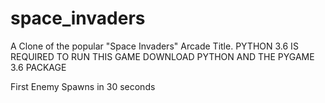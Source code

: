 # space_invaders
A Clone of the popular "Space Invaders" Arcade Title.
PYTHON 3.6 IS REQUIRED TO RUN THIS GAME
DOWNLOAD PYTHON AND THE PYGAME 3.6 PACKAGE

First Enemy Spawns in 30 seconds
